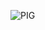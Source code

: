 ![PIG](https://user-images.githubusercontent.com/37089602/120226674-a697cc80-c215-11eb-9570-3c63e99f9c2b.PNG)
